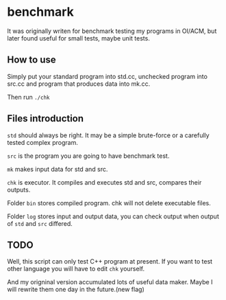 # benchmark

It was originally writen for benchmark testing my programs in OI/ACM, but later found useful for small tests, maybe unit tests.

## How to use

Simply put your standard program into std.cc, unchecked program into src.cc and program that produces data into mk.cc.

Then run `./chk`

## Files introduction

`std` should always be right. It may be a simple brute-force or a carefully tested complex program.

`src` is the program you are going to have benchmark test.

`mk` makes input data for std and src.

`chk` is executor. It compiles and executes std and src, compares their outputs.

Folder `bin` stores compiled program. chk will not delete executable files.

Folder `log` stores input and output data, you can check output when output of `std` and `src` differed.

## TODO

Well, this script can only test C++ program at present. If you want to test other language you will have to edit `chk` yourself.

And my origninal version accumulated lots of useful data maker. Maybe I will rewrite them one day in the future.(new flag)

